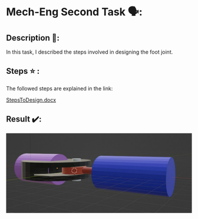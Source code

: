 # Mech-Eng Second Task 🗣:

## Description 📝:
In this task, I described the steps involved in designing the foot joint. <br />

## Steps :star: :
The followed steps are explained in the link: <br />

[StepsToDesign.docx](https://github.com/alhanoofalsagir/Tire-suspention-System/files/9229589/StepsToDesign.docx)

## Result ✔️:
<img src="JointResult.png" width=550>
